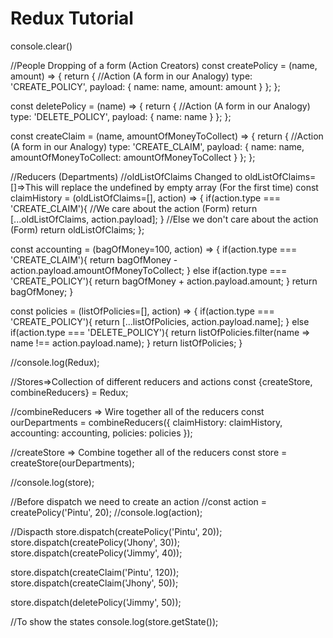 # Redux Tutorial

console.clear()

//People Dropping of a form (Action Creators)
const createPolicy = (name, amount) => {
  return { //Action (A form in our Analogy)
    type: 'CREATE_POLICY',
    payload: {
      name: name,
      amount: amount
    }
  };
};

const deletePolicy = (name) => {
  return { //Action (A form in our Analogy)
    type: 'DELETE_POLICY',
    payload: {
      name: name
    }
  };
};

const createClaim = (name, amountOfMoneyToCollect) => {
  return { //Action (A form in our Analogy)
    type: 'CREATE_CLAIM',
    payload: {
      name: name,
      amountOfMoneyToCollect: amountOfMoneyToCollect
    }
  };
};


//Reducers (Departments)
//oldListOfClaims Changed to oldListOfClaims=[]=>This will replace the undefined by empty array (For the first time)
const claimHistory = (oldListOfClaims=[], action) => {
  if(action.type === 'CREATE_CLAIM'){
    //We care about the action (Form)
    return [...oldListOfClaims, action.payload];
  }
  //Else we don't care about the action (Form)
  return oldListOfClaims;
};

const accounting = (bagOfMoney=100, action) => {
  if(action.type === 'CREATE_CLAIM'){
    return bagOfMoney - action.payload.amountOfMoneyToCollect;
  } else if(action.type === 'CREATE_POLICY'){
    return bagOfMoney + action.payload.amount;
  }
    return bagOfMoney;
}

const policies = (listOfPolicies=[], action) => {
  if(action.type === 'CREATE_POLICY'){
    return [...listOfPolicies, action.payload.name];
  } else if(action.type === 'DELETE_POLICY'){
    return listOfPolicies.filter(name => name !== action.payload.name);
  }
  return listOfPolicies;
}

//console.log(Redux);

//Stores=>Collection of different reducers and actions
const {createStore, combineReducers} = Redux;

//combineReducers => Wire together all of the reducers
const ourDepartments = combineReducers({
  claimHistory: claimHistory,
  accounting: accounting,
  policies: policies
});

//createStore => Combine together all of the reducers
const store = createStore(ourDepartments);

//console.log(store);

//Before dispatch we need to create an action
//const action = createPolicy('Pintu', 20);
//console.log(action);

//Dispacth
store.dispatch(createPolicy('Pintu', 20));
store.dispatch(createPolicy('Jhony', 30));
store.dispatch(createPolicy('Jimmy', 40));

store.dispatch(createClaim('Pintu', 120));
store.dispatch(createClaim('Jhony', 50));

store.dispatch(deletePolicy('Jimmy', 50));

//To show the states
console.log(store.getState());
